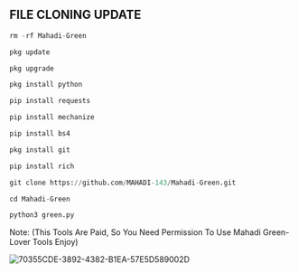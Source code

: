 ## FILE CLONING UPDATE
```python
rm -rf Mahadi-Green

pkg update

pkg upgrade

pkg install python

pip install requests

pip install mechanize

pip install bs4

pkg install git

pip install rich

git clone https://github.com/MAHADI-143/Mahadi-Green.git

cd Mahadi-Green

python3 green.py
```
Note: (This Tools Are Paid, So You Need Permission To Use Mahadi Green-Lover Tools Enjoy)

![70355CDE-3892-4382-B1EA-57E5D589002D](https://user-images.githubusercontent.com/79738922/185397188-c0ba97a8-08c1-4374-8357-7adcd155d9a1.jpeg)
